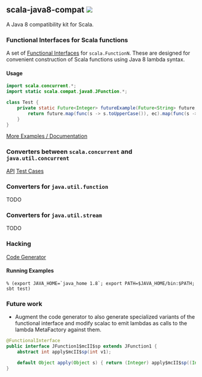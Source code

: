 ## scala-java8-compat [<img src="https://api.travis-ci.org/scala/scala-java8-compat.png"/>](https://travis-ci.org/scala/scala-java8-compat)

A Java 8 compatibility kit for Scala.

### Functional Interfaces for Scala functions

A set of [Functional Interfaces](https://docs.oracle.com/javase/8/docs/api/java/lang/FunctionalInterface.html)
for `scala.FunctionN`. These are designed for convenient construction of Scala functions
using Java 8 lambda syntax.

#### Usage

```java
import scala.concurrent.*;
import static scala.compat.java8.JFunction.*;

class Test {
	private static Future<Integer> futureExample(Future<String> future, ExecutionContext ec) {
	    return future.map(func(s -> s.toUpperCase()), ec).map(func(s -> s.length()), ec);
	}
}
```

[More Examples / Documentation](src/test/java/scala/compat/java8/LambdaTest.java)

### Converters between `scala.concurrent` and `java.util.concurrent`

[API](src/test/java/scala/compat/java8/FutureConverters.java)
[Test Cases](src/test/java/scala/compat/java8/FutureConvertersTest.java)

### Converters for `java.util.function`

TODO

### Converters for `java.util.stream`

TODO

### Hacking

[Code Generator](project/CodeGen.scala)

#### Running Examples

```
% (export JAVA_HOME=`java_home 1.8`; export PATH=$JAVA_HOME/bin:$PATH; sbt test)
```

### Future work

  - Augment the code generator to also generate specialized variants of the functional interface and
    modify scalac to emit lambdas as calls to the lambda MetaFactory against them.

```java
@FunctionalInterface
public interface JFunction1$mcII$sp extends JFunction1 {
    abstract int apply$mcII$sp(int v1);

    default Object apply(Object s) { return (Integer) apply$mcII$sp((Integer) s); }
}
```
